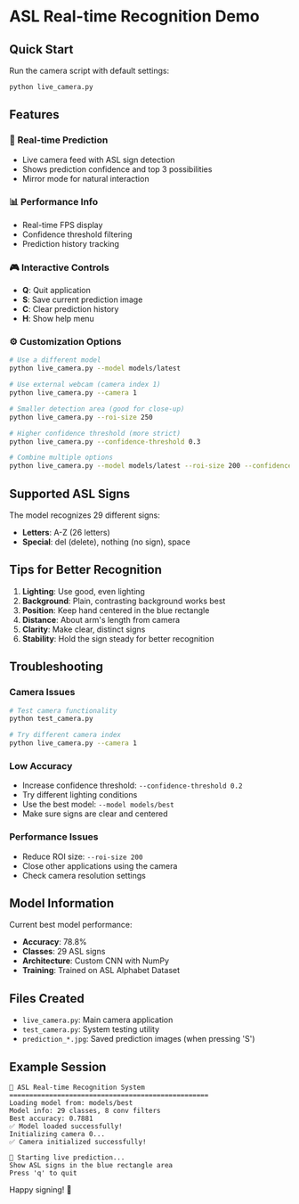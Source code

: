 # ASL Real-time Recognition Demo

## Quick Start

Run the camera script with default settings:
```bash
python live_camera.py
```

## Features

### 🎯 Real-time Prediction
- Live camera feed with ASL sign detection
- Shows prediction confidence and top 3 possibilities
- Mirror mode for natural interaction

### 📊 Performance Info
- Real-time FPS display
- Confidence threshold filtering
- Prediction history tracking

### 🎮 Interactive Controls
- **Q**: Quit application
- **S**: Save current prediction image
- **C**: Clear prediction history
- **H**: Show help menu

### ⚙️ Customization Options

```bash
# Use a different model
python live_camera.py --model models/latest

# Use external webcam (camera index 1)
python live_camera.py --camera 1

# Smaller detection area (good for close-up)
python live_camera.py --roi-size 250

# Higher confidence threshold (more strict)
python live_camera.py --confidence-threshold 0.3

# Combine multiple options
python live_camera.py --model models/latest --roi-size 200 --confidence-threshold 0.25
```

## Supported ASL Signs

The model recognizes 29 different signs:
- **Letters**: A-Z (26 letters)
- **Special**: del (delete), nothing (no sign), space

## Tips for Better Recognition

1. **Lighting**: Use good, even lighting
2. **Background**: Plain, contrasting background works best
3. **Position**: Keep hand centered in the blue rectangle
4. **Distance**: About arm's length from camera
5. **Clarity**: Make clear, distinct signs
6. **Stability**: Hold the sign steady for better recognition

## Troubleshooting

### Camera Issues
```bash
# Test camera functionality
python test_camera.py

# Try different camera index
python live_camera.py --camera 1
```

### Low Accuracy
- Increase confidence threshold: `--confidence-threshold 0.2`
- Try different lighting conditions
- Use the best model: `--model models/best`
- Make sure signs are clear and centered

### Performance Issues
- Reduce ROI size: `--roi-size 200`
- Close other applications using the camera
- Check camera resolution settings

## Model Information

Current best model performance:
- **Accuracy**: 78.8%
- **Classes**: 29 ASL signs
- **Architecture**: Custom CNN with NumPy
- **Training**: Trained on ASL Alphabet Dataset

## Files Created
- `live_camera.py`: Main camera application
- `test_camera.py`: System testing utility
- `prediction_*.jpg`: Saved prediction images (when pressing 'S')

## Example Session

```
🎯 ASL Real-time Recognition System
==================================================
Loading model from: models/best
Model info: 29 classes, 8 conv filters
Best accuracy: 0.7881
✅ Model loaded successfully!
Initializing camera 0...
✅ Camera initialized successfully!

📸 Starting live prediction...
Show ASL signs in the blue rectangle area
Press 'q' to quit
```

Happy signing! 🤟
